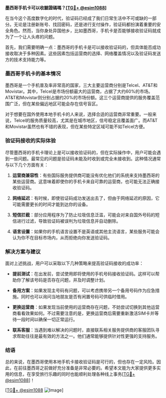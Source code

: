 **墨西哥手机卡可以收驗證碼嗎？[[TG💪+ @esim1088](https://t.me/s/esim1088)]**

在当今这个高度数字化的时代，验证码已经成了我们日常生活中不可或缺的一部分。无论是注册新账号、找回密码，还是进行支付操作，验证码都扮演着重要的安全角色。然而，当你身处异国他乡，比如墨西哥，手机卡是否能够接收验证码就成为了一个让人头疼的问题。

首先，我们需要明确一点：墨西哥的手机卡是可以接收验证码的，但具体能否成功接收取决于多种因素。这些因素包括运营商的选择、网络覆盖情况以及验证码发送方的技术支持能力等。

### 墨西哥手机卡的基本情况

墨西哥是一个手机普及率非常高的国家，三大主要运营商分别是Telcel、AT&T和Movistar。其中，Telcel是市场份额最大的运营商，占据了大约60%的市场。AT&T和Movistar则分别占据约20%的市场份额。这三个运营商提供的服务覆盖范围广泛，但在某些偏远地区可能会存在信号盲区。

对于想要在国外使用本地手机卡的人来说，选择合适的运营商非常重要。一般来说，Telcel的服务质量较高，尤其是在城市地区，信号稳定且覆盖面广。而AT&T和Movistar虽然也有不错的表现，但在某些特定区域可能不如Telcel方便。

### 验证码接收的实际体验

尽管墨西哥的手机卡理论上是可以接收验证码的，但在实际操作中，用户可能会遇到一些问题。最常见的问题是验证码未能及时收到或完全未接收到。这种情况通常与以下几个方面有关：

1. **运营商兼容性**：有些国际服务提供商可能没有优化他们的系统来支持墨西哥的某些运营商。这意味着即使你的手机卡来自可靠的运营商，也可能无法正确接收验证码。

2. **网络延迟**：有时候，即使验证码成功发送出去了，但由于网络延迟的原因，它可能需要更长的时间才能到达你的设备。

3. **短信拦截**：部分应用程序为了防止垃圾信息泛滥，可能会对来自国外号码的短信进行过滤，导致验证码被误判为垃圾信息并自动删除。

4. **语言设置**：如果你的手机语言设置不是英语或其他主流语言，某些服务可能会认为你不在目标市场内，从而拒绝向你发送验证码。

### 解决方案与建议

面对上述挑战，用户可以采取以下几种策略来提高验证码接收的成功率：

- **提前测试**：在出发前，尝试使用即将使用的手机号码接收验证码。这样可以帮助你了解该号码是否存在问题，并及时调整计划。
  
- **备用方案**：如果发现主号码有问题，可以考虑携带另一个备用号码作为应急措施。同时也可以询问当地朋友是否有闲置号码可供临时借用。

- **更换运营商**：如果发现当前使用的运营商存在问题，不妨尝试切换到其他运营商看看效果如何。不过需要注意的是，更换运营商后需要重新激活SIM卡并等待一段时间以确保一切正常运行。

- **联系客服**：当遇到难以解决的问题时，直接联系相关服务提供商的客服团队寻求帮助往往是最有效的方法之一。他们通常能够提供针对性更强的支持服务。

### 结语

总的来说，在墨西哥使用本地手机卡接收验证码是可行的，但也存在一定风险。因此，在前往墨西哥之前做好充分准备是非常必要的。希望本文能为大家提供更多实用的信息，在享受旅行乐趣的同时也能顺利处理各种线上事务[[TG💪+ @esim1088](https://t.me/s/esim1088)]！

[[TG💪+ @esim1088](https://t.me/s/esim1088) ![Image](https://i.postimg.cc/4NQfJmqS/Snipaste-2025-05-13-00-14-12.png)]